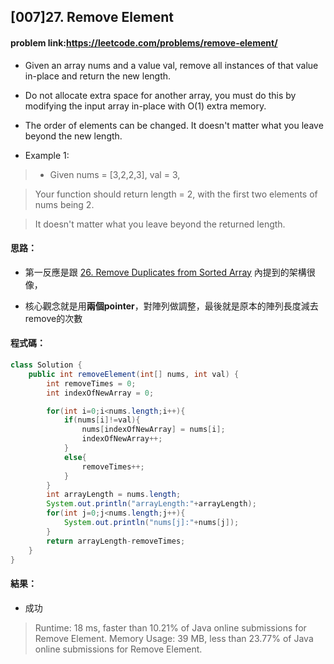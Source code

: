 ## [007]27. Remove Element

#### problem link:https://leetcode.com/problems/remove-element/

- Given an array nums and a value val, remove all instances of that value in-place and return the new length.
- Do not allocate extra space for another array, you must do this by modifying the input array in-place with O(1) extra memory.
- The order of elements can be changed. It doesn't matter what you leave beyond the new length.

- Example 1:

> - Given nums = [3,2,2,3], val = 3,

> Your function should return length = 2, with the first two elements of nums being 2.

> It doesn't matter what you leave beyond the returned length.


#### 思路：

- 第一反應是跟 [26. Remove Duplicates from Sorted Array](https://github.com/YenKang/Leetcode/blob/master/%5B006%5D26.%20Remove%20Duplicates%20from%20Sorted%20Array.md) 內提到的架構很像，

- 核心觀念就是用**兩個pointer**，對陣列做調整，最後就是原本的陣列長度減去remove的次數

#### 程式碼：

```java
class Solution {
    public int removeElement(int[] nums, int val) {
        int removeTimes = 0;
        int indexOfNewArray = 0;

        for(int i=0;i<nums.length;i++){
            if(nums[i]!=val){
                nums[indexOfNewArray] = nums[i];
                indexOfNewArray++;
            }
            else{
                removeTimes++;
            }
        }
        int arrayLength = nums.length;
        System.out.println("arrayLength:"+arrayLength);
        for(int j=0;j<nums.length;j++){
            System.out.println("nums[j]:"+nums[j]);
        }
        return arrayLength-removeTimes;
    }
}
```

#### 結果：
- 成功
>Runtime: 18 ms, faster than 10.21% of Java online submissions for Remove Element.
Memory Usage: 39 MB, less than 23.77% of Java online submissions for Remove Element.
